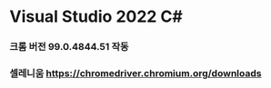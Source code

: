 # Visual Studio 2022 C#
### 크롬 버전 99.0.4844.51 작동   
### 셀레니움 https://chromedriver.chromium.org/downloads   
